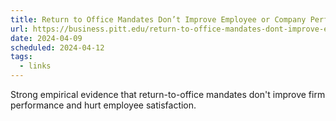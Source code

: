 ```yaml
---
title: Return to Office Mandates Don’t Improve Employee or Company Performance
url: https://business.pitt.edu/return-to-office-mandates-dont-improve-employee-or-company-performance/
date: 2024-04-09
scheduled: 2024-04-12
tags:
  - links
---
```


Strong empirical evidence that return-to-office mandates don't improve firm performance and hurt employee satisfaction.

